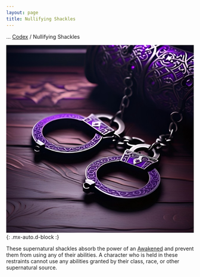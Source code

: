 ```yaml
---
layout: page
title: Nullifying Shackles
---
```

<span class="breadcrumbs" markdown="1">... [Codex](/codex) / Nullifying Shackles</span>

![Nullifying Shackles](/assets/img/items/nullifying-shackles.jpeg){: .mx-auto.d-block :}

These supernatural shackles absorb the power of an [Awakened](/codex/the-awakened) and prevent them from using any of their abilities. A character who is held in these restraints cannot use any abilities granted by their class, race, or other supernatural source.